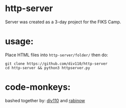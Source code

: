 # http-server
Server was created as a 3-day project for the FIKS Camp.
# usage:
Place HTML files into `http-server/folder/` 
then do:
```
git clone https://github.com/div110/http-server
cd http-server && python3 httpserver.py
```

# code-monkeys:
bashed together by: [div110](https://github.com/div110) and [rabinow](https://github.com/rabinowfajn3x)
